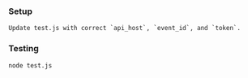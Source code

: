 ### Setup

    Update test.js with correct `api_host`, `event_id`, and `token`.

### Testing

    node test.js
